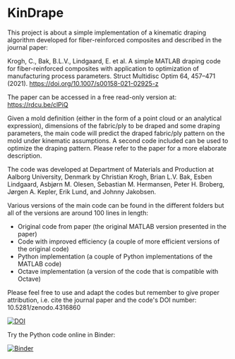 # KinDrape
This project is about a simple implementation of a kinematic draping algorithm developed
for fiber-reinforced composites and described in the journal paper:

Krogh, C., Bak, B.L.V., Lindgaard, E. et al. A simple MATLAB draping code for fiber-reinforced 
composites with application to optimization of manufacturing process parameters. 
Struct Multidisc Optim 64, 457–471 (2021). https://doi.org/10.1007/s00158-021-02925-z

The paper can be accessed in a free read-only version at: https://rdcu.be/clPiQ

Given a mold definition (either in the form of a point cloud or an analytical expression), 
dimensions of the fabric/ply to be draped and some draping parameters, the main code will 
predict the draped fabric/ply pattern on the mold under kinematic assumptions. A second 
code included can be used to optimize the draping pattern. Please refer to the paper 
for a more elaborate description. 

The code was developed at Department of Materials and Production at Aalborg University,
Denmark by Christian Krogh, Brian L.V. Bak, Esben Lindgaard, Asbjørn M. Olesen, Sebastian
M. Hermansen, Peter H. Broberg, Jørgen A. Kepler, Erik Lund, and Johnny Jakobsen. 

Various versions of the main code can be found in the different folders but all of the versions
are around 100 lines in length:
- Original code from paper (the original MATLAB version presented in the paper)
- Code with improved efficiency (a couple of more efficient versions of the original code)
- Python implementation (a couple of Python implementations of the MATLAB code)
- Octave implementation (a version of the code that is compatible with Octave)

Please feel free to use and adapt the codes but remember to give proper attribution,
i.e. cite the journal paper and the code's DOI number: 10.5281/zenodo.4316860

[![DOI](https://zenodo.org/badge/DOI/10.5281/zenodo.4316860.svg)](https://doi.org/10.5281/zenodo.4316860)

Try the Python code online in Binder:

[![Binder](https://mybinder.org/badge_logo.svg)](https://mybinder.org/v2/gh/chrkrogh/KinDrape/ed8f216947fbc59e34acbf4ab6e58d6b157aac96?urlpath=lab%2Ftree%2FPython%20implementation%2FCallKinDrapeNotebook.ipynb)

